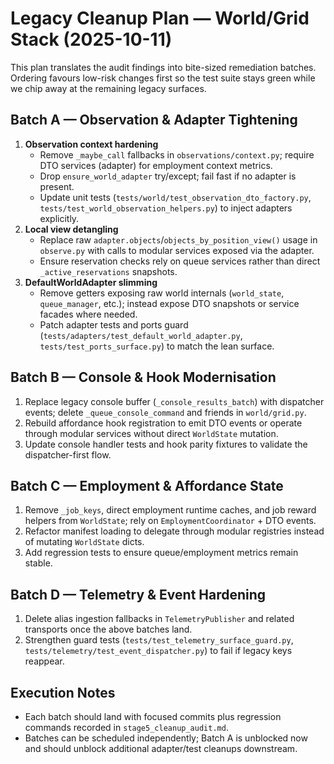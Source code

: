 # Legacy Cleanup Plan — World/Grid Stack (2025-10-11)

This plan translates the audit findings into bite-sized remediation batches.
Ordering favours low-risk changes first so the test suite stays green while we
chip away at the remaining legacy surfaces.

## Batch A — Observation & Adapter Tightening
1. **Observation context hardening**
   - Remove `_maybe_call` fallbacks in `observations/context.py`; require DTO
     services (adapter) for employment context metrics.
   - Drop `ensure_world_adapter` try/except; fail fast if no adapter is present.
   - Update unit tests (`tests/world/test_observation_dto_factory.py`,
     `tests/test_world_observation_helpers.py`) to inject adapters explicitly.
2. **Local view detangling**
   - Replace raw `adapter.objects`/`objects_by_position_view()` usage in
     `observe.py` with calls to modular services exposed via the adapter.
   - Ensure reservation checks rely on queue services rather than direct
     `_active_reservations` snapshots.
3. **DefaultWorldAdapter slimming**
   - Remove getters exposing raw world internals (`world_state`,
     `queue_manager`, etc.); instead expose DTO snapshots or service facades
     where needed.
   - Patch adapter tests and ports guard (`tests/adapters/test_default_world_adapter.py`,
     `tests/test_ports_surface.py`) to match the lean surface.

## Batch B — Console & Hook Modernisation
1. Replace legacy console buffer (`_console_results_batch`) with dispatcher
   events; delete `_queue_console_command` and friends in `world/grid.py`.
2. Rebuild affordance hook registration to emit DTO events or operate through
   modular services without direct `WorldState` mutation.
3. Update console handler tests and hook parity fixtures to validate the
   dispatcher-first flow.

## Batch C — Employment & Affordance State
1. Remove `_job_keys`, direct employment runtime caches, and job reward helpers
   from `WorldState`; rely on `EmploymentCoordinator` + DTO events.
2. Refactor manifest loading to delegate through modular registries instead of
   mutating `WorldState` dicts.
3. Add regression tests to ensure queue/employment metrics remain stable.

## Batch D — Telemetry & Event Hardening
1. Delete alias ingestion fallbacks in `TelemetryPublisher` and related
   transports once the above batches land.
2. Strengthen guard tests (`tests/test_telemetry_surface_guard.py`,
   `tests/telemetry/test_event_dispatcher.py`) to fail if legacy keys reappear.

## Execution Notes
- Each batch should land with focused commits plus regression commands recorded
  in `stage5_cleanup_audit.md`.
- Batches can be scheduled independently; Batch A is unblocked now and should
  unblock additional adapter/test cleanups downstream.
